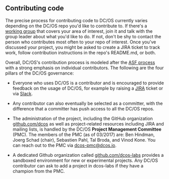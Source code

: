 ## Contributing code

The precise process for contributing code to DC/OS currently varies depending on the DC/OS repo you'd like to contribute to. If there's a [working group](https://github.com/dcos/community/blob/master/README.md#dcos-community) that covers your area of interest, join it and talk with the group leader about what you'd like to do. If not, don't be shy to contact the person who contributes most often to your repo of interest. Once you've discussed your project, you might be asked to create a JIRA ticket to track work, follow contribution instructions in the repo's README.md, or both.

Overall, DC/OS's contribution process is modeled after the [ASF process](https://community.apache.org/contributors/) with a strong emphasis on individual contributors. The following are the four pillars of the DC/OS governance:

* Everyone who uses DC/OS is a contributor and is encouraged to provide feedback on the usage of DC/OS, for example by raising a [JIRA](https://jira.dcos.io/) ticket or via [Slack](http://chat.dcos.io).

* Any contributor can also eventually be selected as a committer, with the difference that a committer has push access to all the DC/OS repos.

* The administration of the project, including the GitHub organization [github.com/dcos](https://github.com/dcos) as well as project-related resources including JIRA and mailing lists, is handled by the DC/OS **Project Management Committee** (PMC). The members of the PMC (as of 03/2017) are: Ben Hindman, Joerg Schad (chair), Sebastien Pahl, Tal Broda, and Vinod Kone. You can reach out to the PMC via [dcos-pmc@dcos.io](mailto:dcos-pmc@dcos.io).

* A dedicated Github organization called  [github.com/dcos-labs](https://github.com/dcos-labs) provides a sandboxed environment for new or experimental projects. Any DC/OS contributor can ask to add a project in dcos-labs if they have a champion from the PMC.
